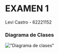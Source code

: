 # EXAMEN 1
Levi Castro - 62221152

### Diagrama de Clases

!["Diagrama de clases"](https://app.genmymodel.com/api/projects/_MY1NwGCOEe2ck8ytUMEi6A/diagrams/_MY1Nw2COEe2ck8ytUMEi6A/svg)